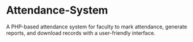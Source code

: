 # Attendance-System
A PHP-based attendance system for faculty to mark attendance, generate reports, and download records with a user-friendly interface.
